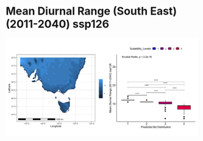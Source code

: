 # Mean Diurnal Range (South East) (2011-2040) ssp126
![image info](../../Analysis_Plots/South_East_Extent_OnlyEnvs/Mean_Diurnal_Range_SE_1140_126.png)